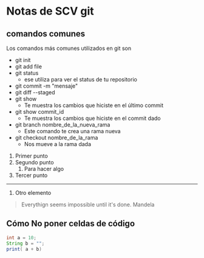# Notas de SCV git

## comandos comunes

Los comandos más comunes utilizados en git son

* git init
* git add file
* git status
  * ese utiliza para ver el status de tu repositorio
* git commit -m "mensaje"
* git diff --staged
* git show
  * Te muestra los cambios que hiciste en el último commit
* git show commit_id
  * Te muestra los cambios que hiciste en el commit dado
* git branch nombre_de_la_nueva_rama
  * Este comando te crea una rama nueva
* git checkout nombre_de_la_rama
  * Nos mueve a la rama dada

1. Primer punto
1. Segundo punto
   1. Para hacer algo
2. Tercer punto

---
1. Otro elemento

> Everythign seems impossible until it's done. Mandela

## Cómo No poner celdas de código

```java
int a = 10;
String b = "";
print( a + b)
```
